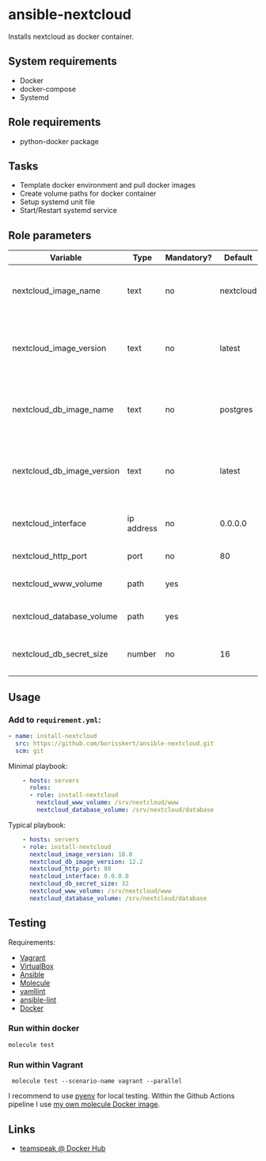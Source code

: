 # ansible-nextcloud

Installs nextcloud as docker container.

## System requirements

* Docker
* docker-compose
* Systemd

## Role requirements

* python-docker package

## Tasks

* Template docker environment and pull docker images
* Create volume paths for docker container
* Setup systemd unit file
* Start/Restart systemd service

## Role parameters

| Variable      | Type | Mandatory? | Default | Description           |
|---------------|------|------------|---------|-----------------------|
| nextcloud_image_name    | text | no         | nextcloud | Docker image name (recommended to use the default image)  |
| nextcloud_image_version | text | no         | latest    | Docker image version (recommended to use a fixed version like `18.0`) |
| nextcloud_db_image_name    | text | no         | postgres | Docker image name (recommended to use the `postgres` docker image |
| nextcloud_db_image_version | text | no         | latest    | Docker image version (recommended to use a fixed version like `12.2`) |
| nextcloud_interface        | ip address | no   | 0.0.0.0          | Mapped network for web-interface ports |
| nextcloud_http_port        | port       | no   | 80               | Mapped HTTP port                       |
| nextcloud_www_volume       | path       | yes  | <empty>          | Path to nextcloud's www volume         |
| nextcloud_database_volume  | path       | yes  | <empty>          | Path to database volume                |
| nextcloud_db_secret_size      | number     | no   | 16               | Size of the generated database secret  |

## Usage

### Add to `requirement.yml`:

```yaml
- name: install-nextcloud
  src: https://github.com/borisskert/ansible-nextcloud.git
  scm: git
```

Minimal playbook:

```yaml
    - hosts: servers
      roles:
      - role: install-nextcloud
        nextcloud_www_volume: /srv/nextcloud/www
        nextcloud_database_volume: /srv/nextcloud/database
```

Typical playbook:

```yaml
    - hosts: servers
    - role: install-nextcloud
      nextcloud_image_version: 18.0
      nextcloud_db_image_version: 12.2
      nextcloud_http_port: 80
      nextcloud_interface: 0.0.0.0
      nextcloud_db_secret_size: 32
      nextcloud_www_volume: /srv/nextcloud/www
      nextcloud_database_volume: /srv/nextcloud/database
```

## Testing

Requirements:

* [Vagrant](https://www.vagrantup.com/)
* [VirtualBox](https://www.virtualbox.org/)
* [Ansible](https://docs.ansible.com/)
* [Molecule](https://molecule.readthedocs.io/en/latest/index.html)
* [yamllint](https://yamllint.readthedocs.io/en/stable/#)
* [ansible-lint](https://docs.ansible.com/ansible-lint/)
* [Docker](https://docs.docker.com/)

### Run within docker

```shell script
molecule test
```

### Run within Vagrant

```shell script
 molecule test --scenario-name vagrant --parallel
```

I recommend to use [pyenv](https://github.com/pyenv/pyenv) for local testing.
Within the Github Actions pipeline I use [my own molecule Docker image](https://github.com/borisskert/docker-molecule).

## Links

* [teamspeak @ Docker Hub](https://hub.docker.com/_/teamspeak/)
